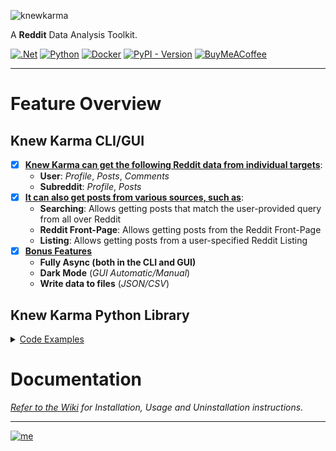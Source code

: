 ![knewkarma](https://github.com/bellingcat/knewkarma/assets/74001397/45262d9d-6633-418d-9ace-7c3c88b5ca36)

A **Reddit** Data Analysis Toolkit.

[![.Net](https://img.shields.io/badge/Visual%20Basic%20.NET-5C2D91?style=flat&logo=.net&logoColor=white)](https://github.com/search?q=repo%3Abellingcat%2Fknewkarma++language%3A%22Visual+Basic+.NET%22&type=code) [![Python](https://img.shields.io/badge/Python-3670A0?style=flat&logo=python&logoColor=ffdd54)](https://github.com/search?q=repo%3Abellingcat%2Fknewkarma++language%3APython&type=code) [![Docker](https://img.shields.io/badge/Dockefile-%230db7ed.svg?style=flat&logo=docker&logoColor=white)](https://github.com/search?q=repo%3Abellingcat%2Fknewkarma++language%3ADockerfile&type=code) [![PyPI - Version](https://img.shields.io/pypi/v/knewkarma?style=flat&logo=pypi&logoColor=ffdd54&label=PyPI&labelColor=3670A0&color=3670A0)](https://pypi.org/project/knewkarma)  [![BuyMeACoffee](https://img.shields.io/badge/Buy%20Me%20a%20Coffee-ffdd00?style=flat&logo=buy-me-a-coffee&logoColor=black)](https://buymeacoffee.com/_rly0nheart)
***

# Feature Overview

## Knew Karma CLI/GUI

- [x] **<ins>Knew Karma can get the following Reddit data from individual targets</ins>**:
    * **User**: *Profile*, *Posts*, *Comments*
    * **Subreddit**: *Profile*, *Posts*
- [x] **<ins>It can also get posts from various sources, such as</ins>**:
    * **Searching**: Allows getting posts that match the user-provided query from all over Reddit
    * **Reddit Front-Page**: Allows getting posts from the Reddit Front-Page
    * **Listing**: Allows getting posts from a user-specified Reddit Listing
- [x] **<ins>Bonus Features</ins>**
    * **Fully Async (both in the CLI and GUI)**
    * **Dark Mode** (*GUI Automatic/Manual*)
    * **Write data to files** (*JSON/CSV*)

## Knew Karma Python Library

<details>
    <summary style="text-decoration: underline;">Code Examples</summary>

### Get User Data

```python
import asyncio
import aiohttp
from knewkarma import RedditUser


# Define an asynchronous function to fetch User
async def async_user(username: str):
    # Initialize RedditUser with the specified username
    user = RedditUser(username=username)

    # Establish an asynchronous HTTP session
    async with aiohttp.ClientSession() as session:
        # Fetch user's profile
        profile = await user.profile(session=session)

        # timeframes: ["hour", "day", "month", "year"]. Leave parameter unspecified to get from all timeframes.
        # sorting: ["controversial", "new", "top", "best", "hot", "rising"]. Leave parameter unspecified to get from all sort criteria.

        # Fetch user's posts
        posts = await user.posts(limit=200, sort="top", timeframe="year",
                                 session=session)

        # Fetch user's comments
        comments = await user.comments(limit=200, sort="top", timeframe="year",
                                       session=session)

        print(profile)
        print(posts)
        print(comments)


asyncio.run(async_user(username="automoderator"))
```

### Get Subreddit Data

````python
import asyncio
import aiohttp
from knewkarma import RedditSub


async def async_subreddit(subreddit_name: str):
    # Initialize RedditSub with the specified subreddit
    subreddit = RedditSub(
        subreddit=subreddit_name)

    # Create an asynchronous HTTP session
    async with aiohttp.ClientSession() as session:
        # Fetch subreddit's profile
        profile = await subreddit.profile(session=session)

        # Fetch subreddit's posts
        # timeframes: ["hour", "day", "month", "year"]. Leave parameter unspecified to get from all timeframes.
        # sorting: ["controversial", "new", "top", "best", "hot", "rising"]. Leave parameter unspecified to get from all sort criteria.
        posts = await subreddit.posts(limit=100, sort="top", timeframe="month", session=session)

        print(profile)
        print(posts)


asyncio.run(
    async_subreddit(subreddit_name="MachineLearning")
)
````

### Get Posts

```python
import asyncio
import aiohttp
from knewkarma import RedditPosts


async def async_posts():
    # Initialize RedditPosts
    posts = RedditPosts()

    # Create an asynchronous HTTP session
    async with aiohttp.ClientSession() as session:
        # timeframes: ["hour", "day", "month", "year"]. Leave parameter unspecified to get from all timeframes.
        # sorting: ["controversial", "new", "top", "best", "hot", "rising"]. Leave parameter unspecified to get from all sort criteria.

        # Fetch front page posts
        front_page_posts = await posts.front_page(limit=50, sort="top", timeframe="hour", session=session)

        # Fetch posts from a specified listing ('best')
        listing_posts = await posts.listing(listings_name="best", limit=50, sort="best", timeframe="month",
                                            session=session)

        # Fetch posts that match the specified search query 'covid-19'
        search_results = await posts.search(query="covid-19", limit=300, session=session)

        print(front_page_posts)
        print(listing_posts)
        print(search_results)


asyncio.run(async_posts())
```

</details>

# Documentation

*[Refer to the Wiki](https://github.com/bellingcat/knewkarma/wiki) for Installation, Usage and Uninstallation
instructions.*
***
[![me](https://github.com/bellingcat/knewkarma/assets/74001397/efd19c7e-9840-4969-b33c-04087e73e4da)](https://about.me/rly0nheart)

